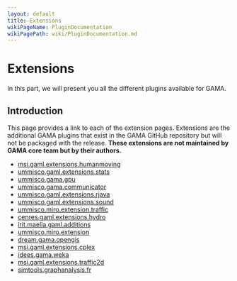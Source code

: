 ```yaml
---
layout: default
title: Extensions
wikiPageName: PluginDocumentation
wikiPagePath: wiki/PluginDocumentation.md
---
```

# Extensions

In this part, we will present you all the different plugins available for GAMA.

## Introduction
This page provides a link to each of the extension pages. Extensions are the additional GAMA plugins that exist in the GAMA GitHub repository but will not be packaged with the release. **These extensions are not maintained by GAMA core team but by their authors.**
* [msi.gaml.extensions.humanmoving](https://github.com/gama-platform/gama/wiki/Content\References\PluginDocumentation\Extension_msi.gaml.extensions.humanmoving.md)
* [ummisco.gaml.extensions.stats](https://github.com/gama-platform/gama/wiki/Content\References\PluginDocumentation\Extension_ummisco.gaml.extensions.stats.md)
* [ummisco.gama.gpu](https://github.com/gama-platform/gama/wiki/Content\References\PluginDocumentation\Extension_ummisco.gama.gpu.md)
* [ummisco.gama.communicator](https://github.com/gama-platform/gama/wiki/Content\References\PluginDocumentation\Extension_ummisco.gama.communicator.md)
* [ummisco.gaml.extensions.rjava](https://github.com/gama-platform/gama/wiki/Content\References\PluginDocumentation\Extension_ummisco.gaml.extensions.rjava.md)
* [ummisco.gaml.extensions.sound](https://github.com/gama-platform/gama/wiki/Content\References\PluginDocumentation\Extension_ummisco.gaml.extensions.sound.md)
* [ummisco.miro.extension.traffic](https://github.com/gama-platform/gama/wiki/Content\References\PluginDocumentation\Extension_ummisco.miro.extension.traffic.md)
* [cenres.gaml.extensions.hydro](https://github.com/gama-platform/gama/wiki/Content\References\PluginDocumentation\Extension_cenres.gaml.extensions.hydro.md)
* [irit.maelia.gaml.additions](https://github.com/gama-platform/gama/wiki/Content\References\PluginDocumentation\Extension_irit.maelia.gaml.additions.md)
* [ummisco.miro.extension](https://github.com/gama-platform/gama/wiki/Content\References\PluginDocumentation\Extension_ummisco.miro.extension.md)
* [dream.gama.opengis](https://github.com/gama-platform/gama/wiki/Content\References\PluginDocumentation\Extension_dream.gama.opengis.md)
* [msi.gaml.extensions.cplex](https://github.com/gama-platform/gama/wiki/Content\References\PluginDocumentation\Extension_msi.gaml.extensions.cplex.md)
* [idees.gama.weka](https://github.com/gama-platform/gama/wiki/Content\References\PluginDocumentation\Extension_idees.gama.weka.md)
* [msi.gaml.extensions.traffic2d](https://github.com/gama-platform/gama/wiki/Content\References\PluginDocumentation\Extension_msi.gaml.extensions.traffic2d.md)
* [simtools.graphanalysis.fr](https://github.com/gama-platform/gama/wiki/Content\References\PluginDocumentation\Extension_simtools.graphanalysis.fr.md)
